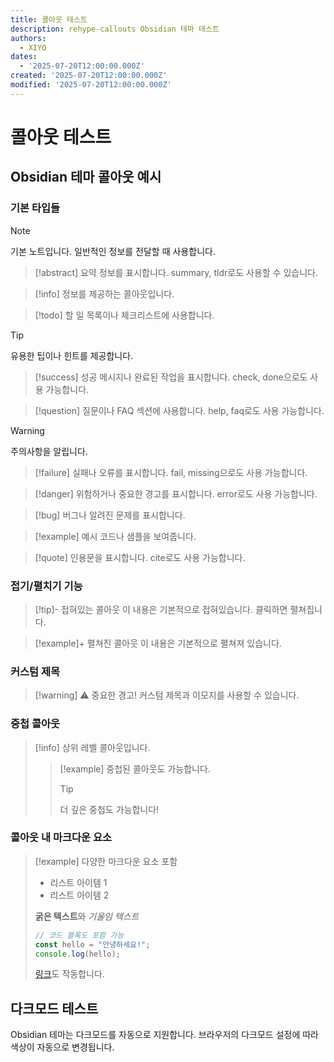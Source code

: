 ```yaml
---
title: 콜아웃 테스트
description: rehype-callouts Obsidian 테마 테스트
authors:
  - XIYO
dates:
  - '2025-07-20T12:00:00.000Z'
created: '2025-07-20T12:00:00.000Z'
modified: '2025-07-20T12:00:00.000Z'
---
```


# 콜아웃 테스트

## Obsidian 테마 콜아웃 예시

### 기본 타입들

> [!note]
> 기본 노트입니다. 일반적인 정보를 전달할 때 사용합니다.

> [!abstract]
> 요약 정보를 표시합니다. summary, tldr로도 사용할 수 있습니다.

> [!info]
> 정보를 제공하는 콜아웃입니다.

> [!todo]
> 할 일 목록이나 체크리스트에 사용합니다.

> [!tip]
> 유용한 팁이나 힌트를 제공합니다.

> [!success]
> 성공 메시지나 완료된 작업을 표시합니다. check, done으로도 사용 가능합니다.

> [!question]
> 질문이나 FAQ 섹션에 사용합니다. help, faq로도 사용 가능합니다.

> [!warning]
> 주의사항을 알립니다.

> [!failure]
> 실패나 오류를 표시합니다. fail, missing으로도 사용 가능합니다.

> [!danger]
> 위험하거나 중요한 경고를 표시합니다. error로도 사용 가능합니다.

> [!bug]
> 버그나 알려진 문제를 표시합니다.

> [!example]
> 예시 코드나 샘플을 보여줍니다.

> [!quote]
> 인용문을 표시합니다. cite로도 사용 가능합니다.

### 접기/펼치기 기능

> [!tip]- 접혀있는 콜아웃
> 이 내용은 기본적으로 접혀있습니다. 클릭하면 펼쳐집니다.

> [!example]+ 펼쳐진 콜아웃
> 이 내용은 기본적으로 펼쳐져 있습니다.

### 커스텀 제목

> [!warning] ⚠️ 중요한 경고!
> 커스텀 제목과 이모지를 사용할 수 있습니다.

### 중첩 콜아웃

> [!info]
> 상위 레벨 콜아웃입니다.
> > [!example]
> > 중첩된 콜아웃도 가능합니다.
> > > [!tip]
> > > 더 깊은 중첩도 가능합니다!

### 콜아웃 내 마크다운 요소

> [!example] 다양한 마크다운 요소 포함
> - 리스트 아이템 1
> - 리스트 아이템 2
> 
> **굵은 텍스트**와 *기울임 텍스트*
> 
> ```javascript
> // 코드 블록도 포함 가능
> const hello = "안녕하세요!";
> console.log(hello);
> ```
> 
> [링크](https://xiyo.dev)도 작동합니다.

## 다크모드 테스트

Obsidian 테마는 다크모드를 자동으로 지원합니다. 브라우저의 다크모드 설정에 따라 색상이 자동으로 변경됩니다.